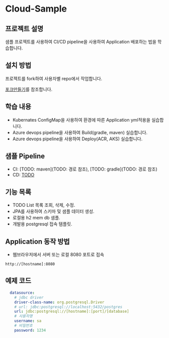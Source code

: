 # Cloud-Sample

## 프로젝트 설명
샘플 프로젝트를 사용하여 CI/CD pipeline을 사용하여 Application 배포하는 법을 학습합니다.

## 설치 방법
프로젝트를 fork하여 사용자별 repo에서 작업합니다.

[포크만들기](https://learn.microsoft.com/ko-kr/azure/devops/repos/git/forks?view=azure-devops&tabs=visual-studio#create-a-fork)를 참조합니다.

## 학습 내용
- Kubernates ConfigMap을 사용하여 환경에 따른 Application yml적용을 실습합니다.
- Azure devops pipeline을 사용하여 Build(gradle, maven) 실습합니다.
- Azure devops pipeline을 사용하여 Deploy(ACR, AKS) 실습합니다.

## 샘플 Pipeline
- CI: [TODO: maven](TODO: 경로 참조), [TODO: gradle](TODO: 경로 참조)
- CD: [TODO](TODO)

## 기능 목록
- TODO List 목록 조회, 삭제, 수정.
- JPA를 사용하여 스키마 및 샘플 데이터 생성.
- 로컬용 h2 mem db 샘플.
- 개발용 postgresql 접속 템플릿.

## Application 동작 방법
- 웹브라우저에서 서버 또는 로컬 8080 포트로 접속
~~~
http://[hostname]:8080
~~~

## 예제 코드
~~~yaml
  datasource:
    # jdbc driver
    driver-class-name: org.postgresql.Driver
    # url: jdbc:postgresql://localhost:5432/postgres
    url: jdbc:postgresql://[hostname]:[port]/[database]
    # 사용자명
    username: sa
    # 비밀번호
    password: 1234
~~~